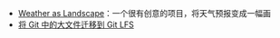 - [Weather as Landscape](https://github.com/lds133/weather_landscape)：一个很有创意的项目，将天气预报变成一幅画
- [将 Git 中的大文件迁移到 Git LFS](https://josh-ops.com/posts/migrate-to-git-lfs/)